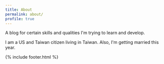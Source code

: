 ```yaml
---
title: About
permalink: about/
profile: true
---
```


A blog for certain skills and qualities I'm trying to learn and develop. 

I am a US and Taiwan citizen living in Taiwan. Also, I'm getting married this year. 

{% include footer.html %}
